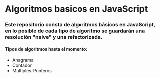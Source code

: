 # Algoritmos basicos en JavaScript

### Este repositorio consta de algoritmos básicos en JavaScript, en lo posible de cada tipo de algoritmo se guardarán una resolución "naive" y una refactorizada.

#### Tipos de algoritmos hasta el momento:

* Anagrama
* Contador
* Multiples-Punteros